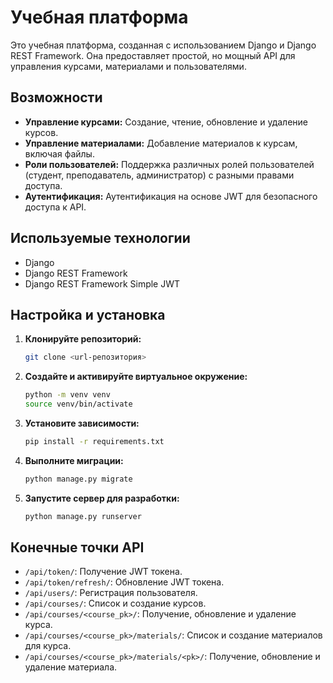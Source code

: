 # Учебная платформа

Это учебная платформа, созданная с использованием Django и Django REST Framework. Она предоставляет простой, но мощный API для управления курсами, материалами и пользователями.

## Возможности

*   **Управление курсами:** Создание, чтение, обновление и удаление курсов.
*   **Управление материалами:** Добавление материалов к курсам, включая файлы.
*   **Роли пользователей:** Поддержка различных ролей пользователей (студент, преподаватель, администратор) с разными правами доступа.
*   **Аутентификация:** Аутентификация на основе JWT для безопасного доступа к API.

## Используемые технологии

*   Django
*   Django REST Framework
*   Django REST Framework Simple JWT

## Настройка и установка

1.  **Клонируйте репозиторий:**

    ```bash
    git clone <url-репозитория>
    ```

2.  **Создайте и активируйте виртуальное окружение:**

    ```bash
    python -m venv venv
    source venv/bin/activate
    ```

3.  **Установите зависимости:**

    ```bash
    pip install -r requirements.txt
    ```

4.  **Выполните миграции:**

    ```bash
    python manage.py migrate
    ```

5.  **Запустите сервер для разработки:**

    ```bash
    python manage.py runserver
    ```

## Конечные точки API

*   `/api/token/`: Получение JWT токена.
*   `/api/token/refresh/`: Обновление JWT токена.
*   `/api/users/`: Регистрация пользователя.
*   `/api/courses/`: Список и создание курсов.
*   `/api/courses/<course_pk>/`: Получение, обновление и удаление курса.
*   `/api/courses/<course_pk>/materials/`: Список и создание материалов для курса.
*   `/api/courses/<course_pk>/materials/<pk>/`: Получение, обновление и удаление материала.
